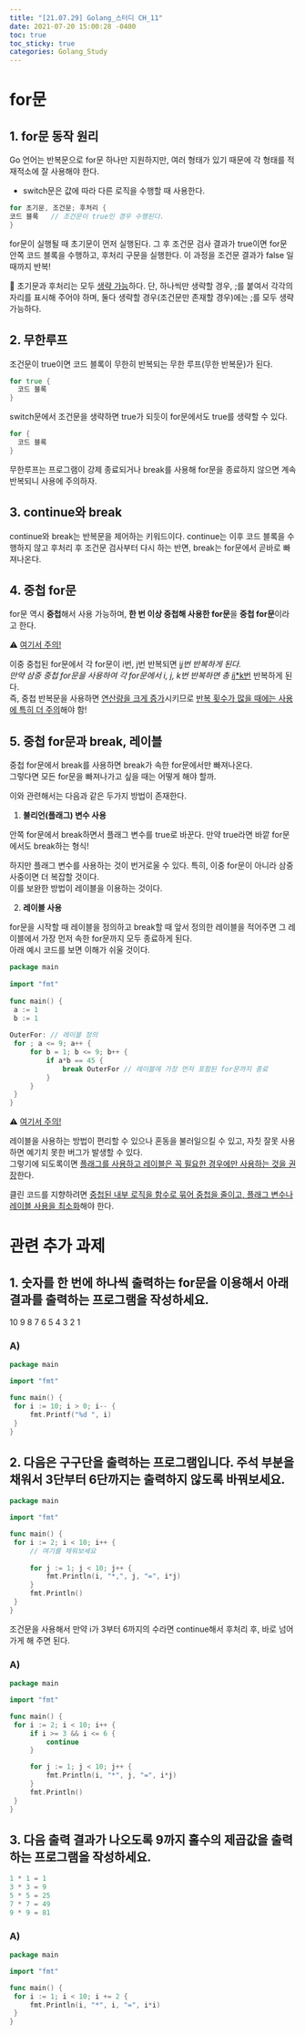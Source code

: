 ```yaml
---
title: "[21.07.29] Golang_스터디 CH_11"
date: 2021-07-20 15:00:28 -0400
toc: true
toc_sticky: true
categories: Golang_Study
---
```



# for문 

##  1. for문 동작 원리

Go 언어는 반복문으로 for문 하나만 지원하지만, 여러 형태가 있기 때문에 각 형태를 적재적소에 잘 사용해야 한다.    

- switch문은 값에 따라 다른 로직을 수행할 때 사용한다.     

 ```go
for 초기문, 조건문; 후처리 {
코드 블록  	// 조건문이 true인 경우 수행된다.
}
 ```

for문이 실행될 때 초기문이 먼저 실행된다. 그 후 조건문 검사 결과가 true이면 for문 안쪽 코드 블록을 수행하고, 후처리 구문을 실행한다. 이 과정을 조건문 결과가 false 일 때까지 반복! 

<div class="notice--primary" markdown="1">
🌝 초기문과 후처리는 모두 <u>생략 가능</u>하다.    
단, 하나씩만 생략할 경우, ;를 붙여서 각각의 자리를 표시해 주어야 하며, 둘다 생략할 경우(조건문만 존재할 경우)에는 ;를 모두 생략 가능하다.  
</div>  


##  2. 무한루프

조건문이 true이면 코드 블록이 무한히 반복되는 무한 루프(무한 반복문)가 된다.      

  ```go
for true {
	코드 블록 
}
  ```

switch문에서 조건문을 생략하면 true가 되듯이 for문에서도 true를 생략할 수 있다. 

  ```go
for {
	코드 블록 
}
  ```
무한루프는 프로그램이 강제 종료되거나 break를 사용해 for문을 종료하지 않으면 계속 반복되니 사용에 주의하자.    

##  3. continue와 break

continue와 break는 반복문을 제어하는 키워드이다. continue는 이후 코드 블록을 수행하지 않고 후처리 후 조건문 검사부터 다시 하는 반면, break는 for문에서 곧바로 빠져나온다.

 
##  4. 중첩 for문

for문 역시 **중첩**해서 사용 가능하며, **한 번 이상 중첩해 사용한 for문**을 **중첩 for문**이라고 한다. 
	

<div class="notice--primary" markdown="1">
⚠️ <u>여기서 주의!</u>      

이중 중첩된 for문에서 각 for문이 i번, j번 반복되면 <u>i*j</u>번 반복하게 된다.     
만약 삼중 중첩 for문을 사용하여 각 for문에서 i, j, k번 반복하면 총 <u>i*j*k번</u> 반복하게 된다.   
즉, 중첩 반복문을 사용하면 <u>연산량을 크게 증가</u>시키므로 <u>반복 횟수가 많을 때에는 사용에 특히 더 주의</u>해야 함!          
</div> 

##  5. 중첩 for문과 break, 레이블

중첩 for문에서 break를 사용하면 break가 속한 for문에서만 빠져나온다.   
그렇다면 모든 for문을 빠져나가고 싶을 때는 어떻게 해야 할까.    

이와 관련해서는 다음과 같은 두가지 방법이 존재한다.    

1. **불리언(플래그) 변수 사용**

  안쪽 for문에서 break하면서 플래그 변수를 true로 바꾼다. 만약 true라면 바깥 for문에서도 break하는 형식!    

  하지만 플래그 변수를 사용하는 것이 번거로울 수 있다. 특히, 이중 for문이 아니라 삼중 사중이면 더 복잡할 것이다.   
  이를 보완한 방법이 레이블을 이용하는 것이다.  

2. **레이블 사용**

  for문을 시작할 때 레이블을 정의하고 break할 때 앞서 정의한 레이블을 적어주면 그 레이블에서 가장 먼저 속한 for문까지 모두 종료하게 된다.    
  아래 예시 코드를 보면 이해가 쉬울 것이다.

   ```go
package main
	
import "fmt"
	
func main() {
	a := 1
	b := 1
	
OuterFor: // 레이블 정의
	for ; a <= 9; a++ {
		for b = 1; b <= 9; b++ {
			if a*b == 45 {
				break OuterFor // 레이블에 가장 먼저 포함된 for문까지 종료
			}
		}
	}
}
   ```

 
<div class="notice--primary" markdown="1">
⚠️ <u>여기서 주의!</u>      

레이블을 사용하는 방법이 편리할 수 있으나 혼동을 불러일으킬 수 있고, 자칫 잘못 사용하면 예기치 못한 버그가 발생할 수 있다.   
그렇기에 되도록이면 <u>플래그를 사용하고 레이블은 꼭 필요한 경우에만 사용하는 것을 권장</u>한다.   

클린 코드를 지향하려면 <u>중첩된 내부 로직을 함수로 묶어 중첩을 줄이고, 플래그 변수나 레이블 사용을 최소화</u>해야 한다.
      
</div> 

# 관련 추가 과제

## 1. 숫자를 한 번에 하나씩 출력하는 for문을 이용해서 아래 결과를 출력하는 프로그램을 작성하세요.

<div class="notice--primary" markdown="1">
10 9 8 7 6 5 4 3 2 1
      
</div> 


### A) 

   ```go
package main

import "fmt"

func main() {
	for i := 10; i > 0; i-- {
		fmt.Printf("%d ", i)
	}
}
   ```

## 2. 다음은 구구단을 출력하는 프로그램입니다. 주석 부분을 채워서 3단부터 6단까지는 출력하지 않도록 바꿔보세요.

   ```go
package main

import "fmt"

func main() {
	for i := 2; i < 10; i++ {
		// 여기를 채워보세요 
		
		for j := 1; j < 10; j++ {
			fmt.Println(i, "*,", j, "=", i*j)
		}
		fmt.Println()
	}
}
   ```


조건문을 사용해서 만약 i가 3부터 6까지의 수라면 continue해서 후처리 후, 바로 넘어가게 해 주면 된다.

### A)


   ```go
package main

import "fmt"

func main() {
	for i := 2; i < 10; i++ {
		if i >= 3 && i <= 6 {
			continue
		}

		for j := 1; j < 10; j++ {
			fmt.Println(i, "*", j, "=", i*j)
		}
		fmt.Println()
	}
}
   ```


## 3. 다음 출력 결과가 나오도록 9까지 홀수의 제곱값을 출력하는 프로그램을 작성하세요. 

   ```go
1 * 1 = 1
3 * 3 = 9
5 * 5 = 25
7 * 7 = 49
9 * 9 = 81
   ```


### A)

   ```go
package main

import "fmt"

func main() {
	for i := 1; i < 10; i += 2 {
		fmt.Println(i, "*", i, "=", i*i)
	}
}
   ```
